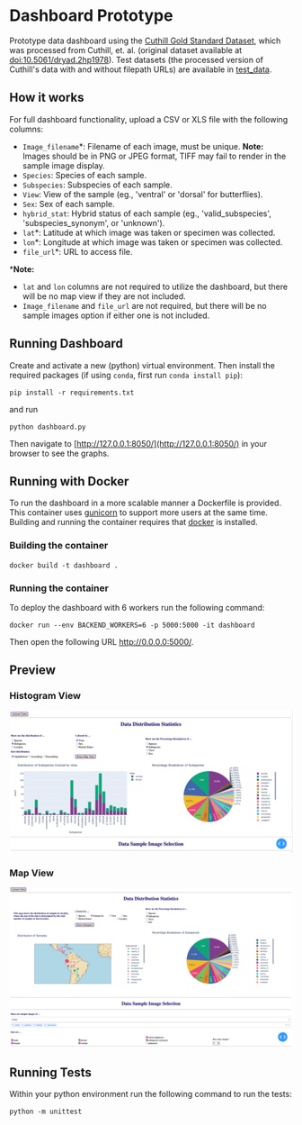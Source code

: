 # Dashboard Prototype
Prototype data dashboard using the [Cuthill Gold Standard Dataset](https://huggingface.co/datasets/imageomics/Curated_GoldStandard_Hoyal_Cuthill), which was processed from Cuthill, et. al. (original dataset available at [doi:10.5061/dryad.2hp1978](https://doi.org/10.5061/dryad.2hp1978)). Test datasets (the processed version of Cuthill's data with and without filepath URLs) are available in [test_data](./test_data).


## How it works

For full dashboard functionality, upload a CSV or XLS file with the following columns: 
- `Image_filename`*: Filename of each image, must be unique. **Note:** Images should be in PNG or JPEG format, TIFF may fail to render in the sample image display.
- `Species`: Species of each sample.
- `Subspecies`: Subspecies of each sample.
- `View`: View of the sample (eg., 'ventral' or 'dorsal' for butterflies).
- `Sex`: Sex of each sample.
- `hybrid_stat`: Hybrid status of each sample (eg., 'valid_subspecies', 'subspecies_synonym', or 'unknown').
- `lat`*: Latitude at which image was taken or specimen was collected.
- `lon`*: Longitude at which image was taken or specimen was collected.
- `file_url`*: URL to access file.

***Note:** 
- `lat` and `lon` columns are not required to utilize the dashboard, but there will be no map view if they are not included.
- `Image_filename` and `file_url` are not required, but there will be no sample images option if either one is not included.

## Running Dashboard

Create and activate a new (python) virtual environment. 
Then install the required packages (if using `conda`, first run `conda install pip`):

``` 
pip install -r requirements.txt 
```

and run 

```
python dashboard.py
```

Then navigate to [http://127.0.0.1:8050/](http://127.0.0.1:8050/) in your browser to see the graphs.

## Running with Docker
To run the dashboard in a more scalable manner a Dockerfile is provided.
This container uses [gunicorn](https://gunicorn.org/) to support more users at the same time.
Building and running the container requires that [docker](https://www.docker.com/) is installed.

### Building the container
```
docker build -t dashboard .
```

### Running the container
To deploy the dashboard with 6 workers run the following command:
```
docker run --env BACKEND_WORKERS=6 -p 5000:5000 -it dashboard
```
Then open the following URL <http://0.0.0.0:5000/>.


## Preview

### Histogram View
![image](dashboard_preview_hist.png)


### Map View
![image](dashboard_preview_map.png)


## Running Tests

Within your python environment run the following command to run the tests:
```
python -m unittest
```
